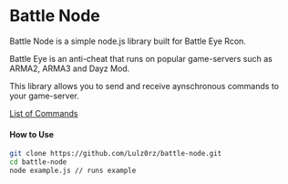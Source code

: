 # Battle Node

Battle Node is a simple node.js library built for Battle Eye Rcon.

Battle Eye is an anti-cheat that runs on popular game-servers such as ARMA2, ARMA3 and Dayz Mod.

This library allows you to send and receive aynschronous commands to your game-server.

[List of Commands](http://www.battleye.com/doc.html)

#### How to Use

```bash
git clone https://github.com/Lulz0rz/battle-node.git
cd battle-node
node example.js // runs example
